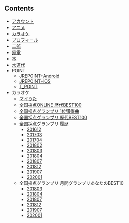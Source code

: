 ## Contents

- [アカウント](アカウント.md)
- [アニメ](アニメ.md)
- [カラオケ](カラオケ.md)
- [プロフィール](プロフィール.md)
- [二郎](二郎.md)
- [家電](家電.md)
- [本](本.md)
- [水道代](水道代.md)
- POINT
  - [JREPOINT+Android](POINT/JREPOINT+Android.md)
  - [JREPOINT+iOS](POINT/JREPOINT+iOS.md)
  - [T_POINT](POINT/T_POINT.md)
- カラオケ
  - [マイうた](カラオケ/マイうた.md)
  - [全国採点ONLINE 歴代BEST100](カラオケ/全国採点ONLINE%20歴代BEST100.md)
  - [全国採点グランプリ 1位獲得曲](カラオケ/全国採点グランプリ%201位獲得曲.md)
  - [全国採点グランプリ 歴代BEST100](カラオケ/全国採点グランプリ%20歴代BEST100.md)
  - 全国採点グランプリ  履歴
    - [201612](カラオケ/全国採点グランプリ%20%20履歴/201612.md)
    - [201703](カラオケ/全国採点グランプリ%20%20履歴/201703.md)
    - [201704](カラオケ/全国採点グランプリ%20%20履歴/201704.md)
    - [201802](カラオケ/全国採点グランプリ%20%20履歴/201802.md)
    - [201803](カラオケ/全国採点グランプリ%20%20履歴/201803.md)
    - [201804](カラオケ/全国採点グランプリ%20%20履歴/201804.md)
    - [201807](カラオケ/全国採点グランプリ%20%20履歴/201807.md)
    - [201812](カラオケ/全国採点グランプリ%20%20履歴/201812.md)
    - [201907](カラオケ/全国採点グランプリ%20%20履歴/201907.md)
    - [202001](カラオケ/全国採点グランプリ%20%20履歴/202001.md)
  - 全国採点グランプリ  月間グランプリあなたのBEST10
    - [201803](カラオケ/全国採点グランプリ%20%20月間グランプリあなたのBEST10/201803.md)
    - [201804](カラオケ/全国採点グランプリ%20%20月間グランプリあなたのBEST10/201804.md)
    - [201807](カラオケ/全国採点グランプリ%20%20月間グランプリあなたのBEST10/201807.md)
    - [201812](カラオケ/全国採点グランプリ%20%20月間グランプリあなたのBEST10/201812.md)
    - [201907](カラオケ/全国採点グランプリ%20%20月間グランプリあなたのBEST10/201907.md)
    - [202001](カラオケ/全国採点グランプリ%20%20月間グランプリあなたのBEST10/202001.md)
